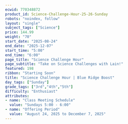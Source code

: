 ```yaml
---
ecwid: 770348872
product_id: Science-Challenge-Hour-25-26-Sunday
robots: "noindex, follow"
layout: "single"
subject_tags: ["Science"]
price: 144.99
weight: "70"
start_date: "2025-08-24"
end_date: "2025-12-07"
start_time: "5:00"
end_time: "6:00"
page_title: "Science Challenge Hour"
page_subtitle: "Take on Science Challenges with Lain!"
featured: 198
ribbon: "Starting Soon"
title: "Science Challenge Hour | Blue Ridge Boost"
day_tags: ["Sunday"]
grade_tags: ["3rd","4th","5th"]
difficulty: "Enthusiast"
attributes:
- name: "Class Meeting Schedule"
  value: "Sundays 5:00 - 6:00"
- name: "Offering Period"
  value: "August 24, 2025 to December 7, 2025"
---
```

